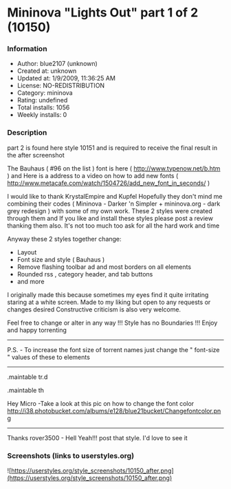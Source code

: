 # Mininova "Lights Out" part 1 of 2 (10150)

### Information
- Author: blue2107 (unknown)
- Created at: unknown
- Updated at: 1/9/2009, 11:36:25 AM
- License: NO-REDISTRIBUTION
- Category: mininova
- Rating: undefined
- Total installs: 1056
- Weekly installs: 0


### Description
part 2 is found here style 10151 and is required to receive the final result in the after 
screenshot

The Bauhaus ( #96 on the list ) font is here ( http://www.typenow.net/b.htm )  and 
Here is a address to a video on how to add new fonts ( http://www.metacafe.com/watch/1504726/add_new_font_in_seconds/  )

I would like to thank KrystalEmpire  and  Kupfel
Hopefully they don't mind me combining their codes ( Mininova - Darker 'n Simpler + mininova.org - dark grey redesign ) with some of my own work.
These 2 styles were created through them and If you like and install these styles please post a review thanking them also.
It's not too much too ask for all the hard work and time 


Anyway these 2 styles together change:

*  Layout 
*  Font size and style ( Bauhaus ) 
*  Remove flashing toolbar ad and most borders on all elements
*  Rounded rss , category header, and tab buttons
*  and more 

I originally made this because sometimes my eyes find it quite irritating staring at a white screen.
Made to my liking but open to any requests or changes desired
Constructive criticism is also very welcome.

Feel free to change or alter in any way  !!! Style has no Boundaries !!!
Enjoy and happy torrenting

______________________________________________________________________________________________________________
P.S. - To increase the font size of torrent names just change the " font-size " values of these to elements
_______________
.maintable tr.d

.maintable th

Hey Micro -Take a look at this pic on how to change the font color http://i38.photobucket.com/albums/e128/blue21bucket/Changefontcolor.png 
_______________

Thanks rover3500 - Hell Yeah!!! post that style. I'd love to see it


### Screenshots (links to userstyles.org)
![https://userstyles.org/style_screenshots/10150_after.png](https://userstyles.org/style_screenshots/10150_after.png)


